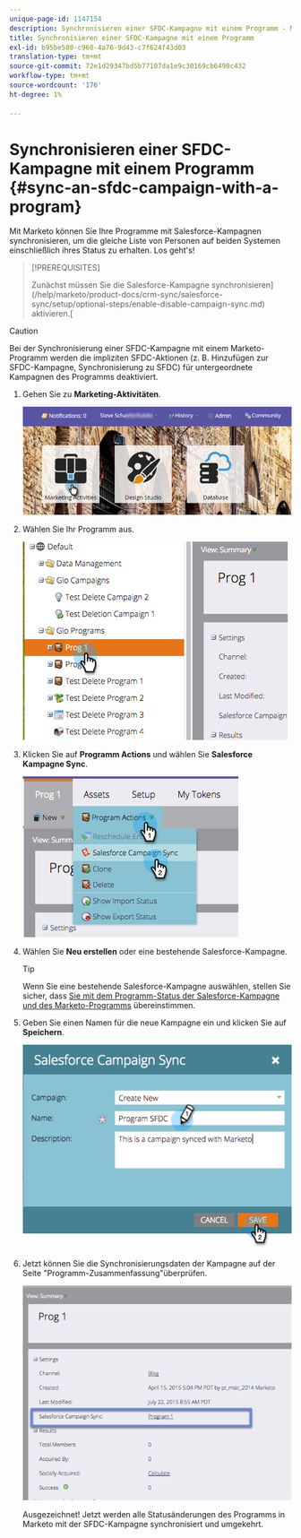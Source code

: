 ```yaml
---
unique-page-id: 1147154
description: Synchronisieren einer SFDC-Kampagne mit einem Programm - Marketo Docs - Produktdokumentation
title: Synchronisieren einer SFDC-Kampagne mit einem Programm
exl-id: b95be580-c960-4a76-9d43-c7f624f43d03
translation-type: tm+mt
source-git-commit: 72e1d29347bd5b77107da1e9c30169cb6490c432
workflow-type: tm+mt
source-wordcount: '176'
ht-degree: 1%

---
```


# Synchronisieren einer SFDC-Kampagne mit einem Programm {#sync-an-sfdc-campaign-with-a-program}

Mit Marketo können Sie Ihre Programme mit Salesforce-Kampagnen synchronisieren, um die gleiche Liste von Personen auf beiden Systemen einschließlich ihres Status zu erhalten. Los geht&#39;s!

>[!PREREQUISITES]
>
>Zunächst müssen Sie die Salesforce-Kampagne synchronisieren](/help/marketo/product-docs/crm-sync/salesforce-sync/setup/optional-steps/enable-disable-campaign-sync.md) aktivieren.[

>[!CAUTION]
>
>Bei der Synchronisierung einer SFDC-Kampagne mit einem Marketo-Programm werden die impliziten SFDC-Aktionen (z. B. Hinzufügen zur SFDC-Kampagne, Synchronisierung zu SFDC) für untergeordnete Kampagnen des Programms deaktiviert.

1. Gehen Sie zu **Marketing-Aktivitäten**.

   ![](assets/login-marketing-activities-1.png)

1. Wählen Sie Ihr Programm aus.

   ![](assets/image2015-7-22-8-3a47-3a28.png)

1. Klicken Sie auf **Programm Actions** und wählen Sie **Salesforce Kampagne Sync**.

   ![](assets/image2015-7-22-8-3a48-3a5.png)

1. Wählen Sie **Neu erstellen** oder eine bestehende Salesforce-Kampagne.

   >[!TIP]
   >
   >Wenn Sie eine bestehende Salesforce-Kampagne auswählen, stellen Sie sicher, dass [Sie mit dem Programm-Status der Salesforce-Kampagne und des Marketo-Programms](/help/marketo/product-docs/crm-sync/salesforce-sync/sfdc-sync-details/sfdc-errors/how-to-match-program-statuses-and-salesforce-campaign-statuses-prior-to-sync.md) übereinstimmen.

1. Geben Sie einen Namen für die neue Kampagne ein und klicken Sie auf **Speichern**.

   ![](assets/image2015-7-22-8-3a57-3a19.png)

1. Jetzt können Sie die Synchronisierungsdaten der Kampagne auf der Seite &quot;Programm-Zusammenfassung&quot;überprüfen.

   ![](assets/image2015-7-22-8-3a59-3a33.png)

   Ausgezeichnet! Jetzt werden alle Statusänderungen des Programms in Marketo mit der SFDC-Kampagne synchronisiert und umgekehrt.
